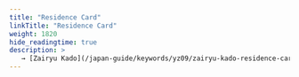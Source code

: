 ```yaml
---
title: "Residence Card"
linkTitle: "Residence Card"
weight: 1820
hide_readingtime: true
description: >
   → [Zairyu Kado](/japan-guide/keywords/yz09/zairyu-kado-residence-card)
---
```

